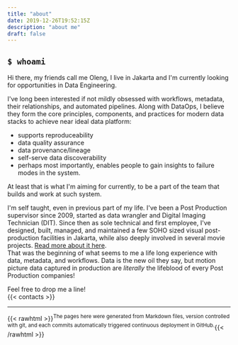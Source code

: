 ```yaml
---
title: "about"
date: 2019-12-26T19:52:15Z
description: "about me"
draft: false
---
```


## `$ whoami`    
Hi there, my friends call me Oleng, I live in Jakarta and I'm currently looking for opportunities in Data Engineering.     

I've long been interested if not mildly obsessed with workflows, metadata, their relationships, and automated pipelines. 
Along with DataOps, I believe they form the core principles, components, and practices for modern data stacks to achieve near ideal data platform:
- supports reproduceability
- data quality assurance
- data provenance/lineage
- self-serve data discoverability
- perhaps most importantly, enables people to gain insights to failure modes in the system.   

At least that is what I'm aiming for currently, to be a part of the team that builds and work at such system.

I'm self taught, even in previous part of my life. I've been a Post Production supervisor since 2009, started as data wrangler and Digital Imaging Technician (DIT). Since then as sole technical and first employee, I've designed, built, managed, and maintained 
a few SOHO sized visual post-production facilities in Jakarta, while also deeply involved in several movie projects. [Read more about it here](/2019/12/26/post-production-facility-considerations).     
That was the beginning of what seems to me a life long experience with data, metadata, and workflows.
Data is the new oil they say, but motion picture data captured in production are _literally_ the lifeblood of every Post Production companies!      


Feel free to drop me a line!        
{{< contacts >}}

-----

{{< rawhtml >}}<sup>The pages here were generated from Markdown files, version controlled with git, and each commits automatically triggered continuous deployment in GitHub.</sup>{{< /rawhtml >}}

